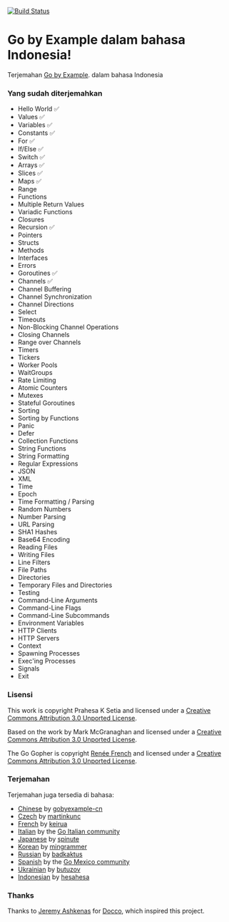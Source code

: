 [![Build Status](https://travis-ci.com/hesahesa/gobyexample.svg?branch=master)](https://travis-ci.com/hesahesa/gobyexample)
# Go by Example dalam bahasa Indonesia!

Terjemahan [Go by Example](http://gobyexample.prahesa.id/). dalam bahasa Indonesia

### Yang sudah diterjemahkan
 - Hello World :white_check_mark:
 - Values :white_check_mark:
 - Variables :white_check_mark:
 - Constants :white_check_mark:
 - For :white_check_mark:
 - If/Else :white_check_mark:
 - Switch :white_check_mark:
 - Arrays :white_check_mark:
 - Slices :white_check_mark:
 - Maps :white_check_mark:
 - Range
 - Functions
 - Multiple Return Values
 - Variadic Functions
 - Closures
 - Recursion :white_check_mark:
 - Pointers
 - Structs
 - Methods
 - Interfaces
 - Errors
 - Goroutines :white_check_mark:
 - Channels :white_check_mark:
 - Channel Buffering
 - Channel Synchronization
 - Channel Directions
 - Select
 - Timeouts
 - Non-Blocking Channel Operations
 - Closing Channels
 - Range over Channels
 - Timers
 - Tickers
 - Worker Pools
 - WaitGroups
 - Rate Limiting
 - Atomic Counters
 - Mutexes
 - Stateful Goroutines
 - Sorting
 - Sorting by Functions
 - Panic
 - Defer
 - Collection Functions
 - String Functions
 - String Formatting
 - Regular Expressions
 - JSON
 - XML
 - Time
 - Epoch
 - Time Formatting / Parsing
 - Random Numbers
 - Number Parsing
 - URL Parsing
 - SHA1 Hashes
 - Base64 Encoding
 - Reading Files
 - Writing Files
 - Line Filters
 - File Paths
 - Directories
 - Temporary Files and Directories
 - Testing
 - Command-Line Arguments
 - Command-Line Flags
 - Command-Line Subcommands
 - Environment Variables
 - HTTP Clients
 - HTTP Servers
 - Context
 - Spawning Processes
 - Exec'ing Processes
 - Signals
 - Exit

### Lisensi

This work is copyright Prahesa K Setia and licensed under a
[Creative Commons Attribution 3.0 Unported License](http://creativecommons.org/licenses/by/3.0/).

Based on the work by Mark McGranaghan and licensed under a
[Creative Commons Attribution 3.0 Unported License](http://creativecommons.org/licenses/by/3.0/).

The Go Gopher is copyright [Renée French](http://reneefrench.blogspot.com/) and licensed under a
[Creative Commons Attribution 3.0 Unported License](http://creativecommons.org/licenses/by/3.0/).


### Terjemahan

Terjemahan juga tersedia di bahasa:

* [Chinese](https://gobyexample-cn.github.io/) by [gobyexample-cn](https://github.com/gobyexample-cn)
* [Czech](http://gobyexamples.sweb.cz/) by [martinkunc](https://github.com/martinkunc/gobyexample-cz)
* [French](http://le-go-par-l-exemple.keiruaprod.fr) by [keirua](https://github.com/keirua/gobyexample)
* [Italian](http://gobyexample.it) by the [Go Italian community](https://github.com/golangit/gobyexample-it)
* [Japanese](http://spinute.org/go-by-example) by [spinute](https://github.com/spinute)
* [Korean](https://mingrammer.com/gobyexample/) by [mingrammer](https://github.com/mingrammer)
* [Russian](https://gobyexample.com.ru/) by [badkaktus](https://github.com/badkaktus)
* [Spanish](http://goconejemplos.com) by the [Go Mexico community](https://github.com/dabit/gobyexample)
* [Ukrainian](http://butuzov.github.io/gobyexample/) by [butuzov](https://github.com/butuzov/gobyexample)
* [Indonesian](http://gobyexample.prahesa.id/) by [hesahesa](https://github.com/hesahesa/gobyexample)

### Thanks

Thanks to [Jeremy Ashkenas](https://github.com/jashkenas)
for [Docco](http://jashkenas.github.com/docco/), which
inspired this project.
